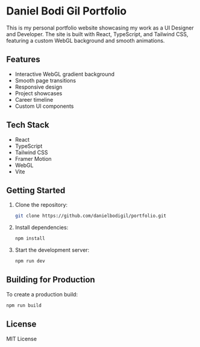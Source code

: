 # Daniel Bodi Gil Portfolio

This is my personal portfolio website showcasing my work as a UI Designer and Developer. The site is built with React, TypeScript, and Tailwind CSS, featuring a custom WebGL background and smooth animations.

## Features

- Interactive WebGL gradient background
- Smooth page transitions
- Responsive design
- Project showcases
- Career timeline
- Custom UI components

## Tech Stack

- React
- TypeScript
- Tailwind CSS
- Framer Motion
- WebGL
- Vite

## Getting Started

1. Clone the repository:
   ```bash
   git clone https://github.com/danielbodigil/portfolio.git
   ```

2. Install dependencies:
   ```bash
   npm install
   ```

3. Start the development server:
   ```bash
   npm run dev
   ```

## Building for Production

To create a production build:

```bash
npm run build
```

## License

MIT License